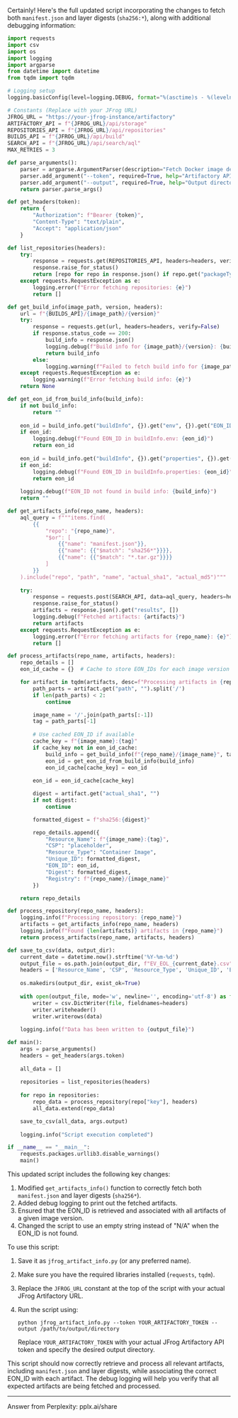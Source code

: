 Certainly! Here's the full updated script incorporating the changes to fetch both `manifest.json` and layer digests (`sha256:*`), along with additional debugging information:

```python
import requests
import csv
import os
import logging
import argparse
from datetime import datetime
from tqdm import tqdm

# Logging setup
logging.basicConfig(level=logging.DEBUG, format="%(asctime)s - %(levelname)s - %(message)s")

# Constants (Replace with your JFrog URL)
JFROG_URL = "https://your-jfrog-instance/artifactory"
ARTIFACTORY_API = f"{JFROG_URL}/api/storage"
REPOSITORIES_API = f"{JFROG_URL}/api/repositories"
BUILDS_API = f"{JFROG_URL}/api/build"
SEARCH_API = f"{JFROG_URL}/api/search/aql"
MAX_RETRIES = 3

def parse_arguments():
    parser = argparse.ArgumentParser(description="Fetch Docker image details from JFrog Artifactory.")
    parser.add_argument("--token", required=True, help="Artifactory API token")
    parser.add_argument("--output", required=True, help="Output directory for the CSV report")
    return parser.parse_args()

def get_headers(token):
    return {
        "Authorization": f"Bearer {token}",
        "Content-Type": "text/plain",
        "Accept": "application/json"
    }

def list_repositories(headers):
    try:
        response = requests.get(REPOSITORIES_API, headers=headers, verify=False)
        response.raise_for_status()
        return [repo for repo in response.json() if repo.get("packageType") == "Docker"]
    except requests.RequestException as e:
        logging.error(f"Error fetching repositories: {e}")
        return []

def get_build_info(image_path, version, headers):
    url = f"{BUILDS_API}/{image_path}/{version}"
    try:
        response = requests.get(url, headers=headers, verify=False)
        if response.status_code == 200:
            build_info = response.json()
            logging.debug(f"Build info for {image_path}/{version}: {build_info}")
            return build_info
        else:
            logging.warning(f"Failed to fetch build info for {image_path}/{version}: {response.status_code}")
    except requests.RequestException as e:
        logging.warning(f"Error fetching build info: {e}")
    return None

def get_eon_id_from_build_info(build_info):
    if not build_info:
        return ""
    
    eon_id = build_info.get("buildInfo", {}).get("env", {}).get("EON_ID")
    if eon_id:
        logging.debug(f"Found EON_ID in buildInfo.env: {eon_id}")
        return eon_id
    
    eon_id = build_info.get("buildInfo", {}).get("properties", {}).get("buildInfo.env.EON_ID")
    if eon_id:
        logging.debug(f"Found EON_ID in buildInfo.properties: {eon_id}")
        return eon_id
    
    logging.debug(f"EON_ID not found in build info: {build_info}")
    return ""

def get_artifacts_info(repo_name, headers):
    aql_query = f"""items.find(
        {{
            "repo": "{repo_name}",
            "$or": [
                {{"name": "manifest.json"}},
                {{"name": {{"$match": "sha256*"}}}},
                {{"name": {{"$match": "*.tar.gz"}}}}
            ]
        }}
    ).include("repo", "path", "name", "actual_sha1", "actual_md5")"""
    
    try:
        response = requests.post(SEARCH_API, data=aql_query, headers=headers, verify=False)
        response.raise_for_status()
        artifacts = response.json().get("results", [])
        logging.debug(f"Fetched artifacts: {artifacts}")
        return artifacts
    except requests.RequestException as e:
        logging.error(f"Error fetching artifacts for {repo_name}: {e}")
        return []

def process_artifacts(repo_name, artifacts, headers):
    repo_details = []
    eon_id_cache = {}  # Cache to store EON_IDs for each image version

    for artifact in tqdm(artifacts, desc=f"Processing artifacts in {repo_name}"):
        path_parts = artifact.get("path", "").split('/')
        if len(path_parts) < 2:
            continue

        image_name = '/'.join(path_parts[:-1])
        tag = path_parts[-1]
        
        # Use cached EON_ID if available
        cache_key = f"{image_name}:{tag}"
        if cache_key not in eon_id_cache:
            build_info = get_build_info(f"{repo_name}/{image_name}", tag, headers)
            eon_id = get_eon_id_from_build_info(build_info)
            eon_id_cache[cache_key] = eon_id
        
        eon_id = eon_id_cache[cache_key]

        digest = artifact.get("actual_sha1", "")
        if not digest:
            continue

        formatted_digest = f"sha256:{digest}"

        repo_details.append({
            "Resource_Name": f"{image_name}:{tag}",
            "CSP": "placeholder",
            "Resource_Type": "Container Image",
            "Unique_ID": formatted_digest,
            "EON_ID": eon_id,
            "Digest": formatted_digest,
            "Registry": f"{repo_name}/{image_name}"
        })

    return repo_details

def process_repository(repo_name, headers):
    logging.info(f"Processing repository: {repo_name}")
    artifacts = get_artifacts_info(repo_name, headers)
    logging.info(f"Found {len(artifacts)} artifacts in {repo_name}")
    return process_artifacts(repo_name, artifacts, headers)

def save_to_csv(data, output_dir):
    current_date = datetime.now().strftime('%Y-%m-%d')
    output_file = os.path.join(output_dir, f"EV_EOL_{current_date}.csv")
    headers = ['Resource_Name', 'CSP', 'Resource_Type', 'Unique_ID', 'EON_ID', 'Digest', 'Registry']
    
    os.makedirs(output_dir, exist_ok=True)
    
    with open(output_file, mode='w', newline='', encoding='utf-8') as file:
        writer = csv.DictWriter(file, fieldnames=headers)
        writer.writeheader()
        writer.writerows(data)
    
    logging.info(f"Data has been written to {output_file}")

def main():
    args = parse_arguments()
    headers = get_headers(args.token)
    
    all_data = []
    
    repositories = list_repositories(headers)
    
    for repo in repositories:
        repo_data = process_repository(repo["key"], headers)
        all_data.extend(repo_data)

    save_to_csv(all_data, args.output)
    
    logging.info("Script execution completed")

if __name__ == "__main__":
    requests.packages.urllib3.disable_warnings()
    main()
```

This updated script includes the following key changes:

1. Modified `get_artifacts_info()` function to correctly fetch both `manifest.json` and layer digests (`sha256*`).
2. Added debug logging to print out the fetched artifacts.
3. Ensured that the EON_ID is retrieved and associated with all artifacts of a given image version.
4. Changed the script to use an empty string instead of "N/A" when the EON_ID is not found.

To use this script:

1. Save it as `jfrog_artifact_info.py` (or any preferred name).
2. Make sure you have the required libraries installed (`requests`, `tqdm`).
3. Replace the `JFROG_URL` constant at the top of the script with your actual JFrog Artifactory URL.
4. Run the script using:

   ```
   python jfrog_artifact_info.py --token YOUR_ARTIFACTORY_TOKEN --output /path/to/output/directory
   ```

   Replace `YOUR_ARTIFACTORY_TOKEN` with your actual JFrog Artifactory API token and specify the desired output directory.

This script should now correctly retrieve and process all relevant artifacts, including `manifest.json` and layer digests, while associating the correct EON_ID with each artifact. The debug logging will help you verify that all expected artifacts are being fetched and processed.

---
Answer from Perplexity: pplx.ai/share
